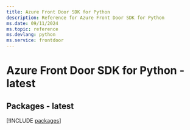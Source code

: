 ```yaml
---
title: Azure Front Door SDK for Python
description: Reference for Azure Front Door SDK for Python
ms.date: 09/11/2024
ms.topic: reference
ms.devlang: python
ms.service: frontdoor
---
```

# Azure Front Door SDK for Python - latest
## Packages - latest
[!INCLUDE [packages](front-door-index.md)]